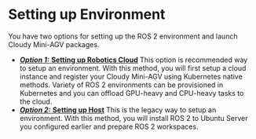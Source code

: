 # Setting up Environment

You have two options for setting up the ROS 2 environment and launch Cloudy Mini-AGV packages.

- [***Option 1:*** **Setting up Robotics Cloud**](./mini-agv/raspberry-pi-4-setup/environment/robotics-cloud/) This option is recommended way to setup an environment. With this method, you will first setup a cloud instance and register your Cloudy Mini-AGV using Kubernetes native methods. Variety of ROS 2 environments can be provisioned in Kubernetes and you can offload GPU-heavy and CPU-heavy tasks to the cloud.
- [***Option 2:*** **Setting up Host**](./mini-agv/raspberry-pi-4-setup/environment/host.md) This is the legacy way to setup an environment. With this method, you will install ROS 2 to Ubuntu Server you configured earlier and prepare ROS 2 workspaces.